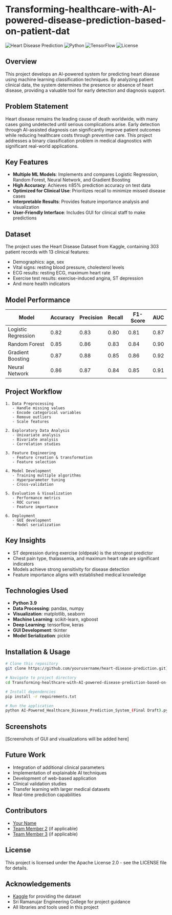 # Transforming-healthcare-with-AI-powered-disease-prediction-based-on-patient-dat

![Heart Disease Prediction](https://img.shields.io/badge/Project-AI%20Healthcare-brightgreen)
![Python](https://img.shields.io/badge/Python-3.9-blue)
![TensorFlow](https://img.shields.io/badge/TensorFlow-2.x-orange)
![License](https://img.shields.io/badge/License-Apache%202.0-blue)

## Overview
This project develops an AI-powered system for predicting heart disease using machine learning classification techniques. By analyzing patient clinical data, the system determines the presence or absence of heart disease, providing a valuable tool for early detection and diagnosis support.

## Problem Statement
Heart disease remains the leading cause of death worldwide, with many cases going undetected until serious complications arise. Early detection through AI-assisted diagnosis can significantly improve patient outcomes while reducing healthcare costs through preventive care. This project addresses a binary classification problem in medical diagnostics with significant real-world applications.

## Key Features
- **Multiple ML Models**: Implements and compares Logistic Regression, Random Forest, Neural Network, and Gradient Boosting
- **High Accuracy**: Achieves ≥85% prediction accuracy on test data
- **Optimized for Clinical Use**: Prioritizes recall to minimize missed disease cases
- **Interpretable Results**: Provides feature importance analysis and visualization
- **User-Friendly Interface**: Includes GUI for clinical staff to make predictions

## Dataset
The project uses the Heart Disease Dataset from Kaggle, containing 303 patient records with 13 clinical features:
- Demographics: age, sex
- Vital signs: resting blood pressure, cholesterol levels
- ECG results: resting ECG, maximum heart rate
- Exercise test results: exercise-induced angina, ST depression
- And more health indicators

## Model Performance

| Model | Accuracy | Precision | Recall | F1-Score | AUC |
|-------|----------|-----------|--------|----------|-----|
| Logistic Regression | 0.82 | 0.83 | 0.80 | 0.81 | 0.87 |
| Random Forest | 0.85 | 0.86 | 0.83 | 0.84 | 0.90 |
| Gradient Boosting | 0.87 | 0.88 | 0.85 | 0.86 | 0.92 |
| Neural Network | 0.86 | 0.87 | 0.84 | 0.85 | 0.91 |

## Project Workflow
```
1. Data Preprocessing
   - Handle missing values
   - Encode categorical variables
   - Remove outliers
   - Scale features
   
2. Exploratory Data Analysis
   - Univariate analysis
   - Bivariate analysis
   - Correlation studies
   
3. Feature Engineering
   - Feature creation & transformation
   - Feature selection
   
4. Model Development
   - Training multiple algorithms
   - Hyperparameter tuning
   - Cross-validation
   
5. Evaluation & Visualization
   - Performance metrics
   - ROC curves
   - Feature importance
   
6. Deployment
   - GUI development
   - Model serialization
```

## Key Insights
- ST depression during exercise (oldpeak) is the strongest predictor
- Chest pain type, thalassemia, and maximum heart rate are significant indicators
- Models achieve strong sensitivity for disease detection
- Feature importance aligns with established medical knowledge

## Technologies Used
- **Python 3.9**
- **Data Processing**: pandas, numpy
- **Visualization**: matplotlib, seaborn
- **Machine Learning**: scikit-learn, xgboost
- **Deep Learning**: tensorflow, keras
- **GUI Development**: tkinter
- **Model Serialization**: pickle

## Installation & Usage

```bash
# Clone this repository
git clone https://github.com/yourusername/heart-disease-prediction.git](https://github.com/zerotwo1910/Transforming-healthcare-with-AI-powered-disease-prediction-based-on-patient-data.git

# Navigate to project directory
cd Transforming-healthcare-with-AI-powered-disease-prediction-based-on-patient-data

# Install dependencies
pip install -r requirements.txt

# Run the application
python AI-Powered_Healthcare_Disease_Prediction_System_(Final Draft).py
```

## Screenshots
[Screenshots of GUI and visualizations will be added here]

## Future Work
- Integration of additional clinical parameters
- Implementation of explainable AI techniques
- Development of web-based application
- Clinical validation studies
- Transfer learning with larger medical datasets
- Real-time prediction capabilities

## Contributors
- [Your Name](https://github.com/yourusername)
- [Team Member 2](https://github.com/teammember2) (if applicable)
- [Team Member 3](https://github.com/teammember3) (if applicable)

## License
This project is licensed under the Apache License 2.0 - see the LICENSE file for details.

## Acknowledgements
- [Kaggle](https://www.kaggle.com) for providing the dataset
- Sri Ramanujar Engineering College for project guidance
- All libraries and tools used in this project

